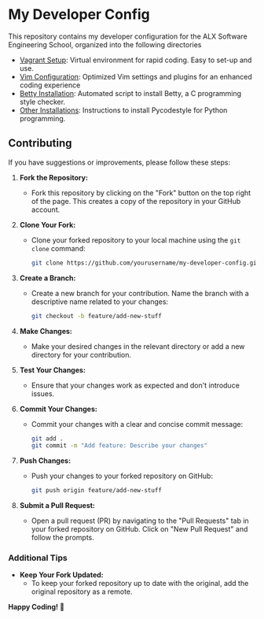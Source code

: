 # My Developer Config	

This repository contains my developer configuration for the ALX Software Engineering School, organized into the following directories

- [Vagrant Setup](./vagrant-setup): Virtual environment for rapid coding. Easy to set-up and use.
- [Vim Configuration](./vim-config): Optimized Vim settings and plugins for an enhanced coding experience
- [Betty Installation](./betty-installation): Automated script to install Betty, a C programming style checker.
- [Other Installations](./other-installs): Instructions to install Pycodestyle for Python programming.


## Contributing

If you have suggestions or improvements, please follow these steps:

1. **Fork the Repository:**
   - Fork this repository by clicking on the "Fork" button on the top right of the page. This creates a copy of the repository in your GitHub account.

2. **Clone Your Fork:**
   - Clone your forked repository to your local machine using the `git clone` command:
     ```bash
     git clone https://github.com/yourusername/my-developer-config.git
     ```

3. **Create a Branch:**
   - Create a new branch for your contribution. Name the branch with a descriptive name related to your changes:
     ```bash
     git checkout -b feature/add-new-stuff
     ```

4. **Make Changes:**
   - Make your desired changes in the relevant directory or add a new directory for your contribution.

5. **Test Your Changes:**
   - Ensure that your changes work as expected and don't introduce issues.

6. **Commit Your Changes:**
   - Commit your changes with a clear and concise commit message:
     ```bash
     git add .
     git commit -m "Add feature: Describe your changes"
     ```

7. **Push Changes:**
   - Push your changes to your forked repository on GitHub:
     ```bash
     git push origin feature/add-new-stuff
     ```

8. **Submit a Pull Request:**
   - Open a pull request (PR) by navigating to the "Pull Requests" tab in your forked repository on GitHub. Click on "New Pull Request" and follow the prompts.

### Additional Tips

- **Keep Your Fork Updated:**
  - To keep your forked repository up to date with the original, add the original repository as a remote.

**Happy Coding! 🚀**
